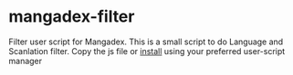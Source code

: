 # mangadex-filter
Filter user script for Mangadex. This is a small script to do Language and Scanlation filter.
Copy the js file or [install](https:/raw.githubusercontent.com/SkullCarverCoder/mangadex-sorter/master/mangadex_arrenger.user.js) using your preferred user-script manager
